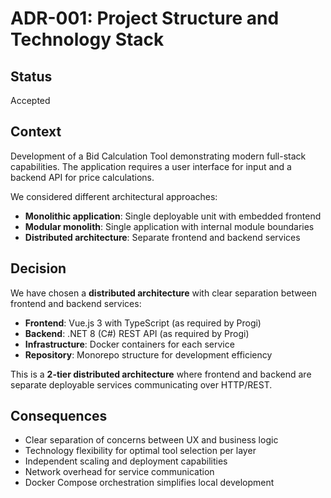 # ADR-001: Project Structure and Technology Stack

## Status
Accepted

## Context
Development of a Bid Calculation Tool demonstrating modern full-stack capabilities. The application requires a user 
interface for input and a backend API for price calculations.

We considered different architectural approaches:
- **Monolithic application**: Single deployable unit with embedded frontend
- **Modular monolith**: Single application with internal module boundaries  
- **Distributed architecture**: Separate frontend and backend services

## Decision
We have chosen a **distributed architecture** with clear separation between frontend and backend services:

- **Frontend**: Vue.js 3 with TypeScript (as required by Progi)
- **Backend**: .NET 8 (C#) REST API (as required by Progi)
- **Infrastructure**: Docker containers for each service
- **Repository**: Monorepo structure for development efficiency

This is a **2-tier distributed architecture** where frontend and backend are separate deployable services communicating
over HTTP/REST.

## Consequences
- Clear separation of concerns between UX and business logic
- Technology flexibility for optimal tool selection per layer
- Independent scaling and deployment capabilities
- Network overhead for service communication
- Docker Compose orchestration simplifies local development
